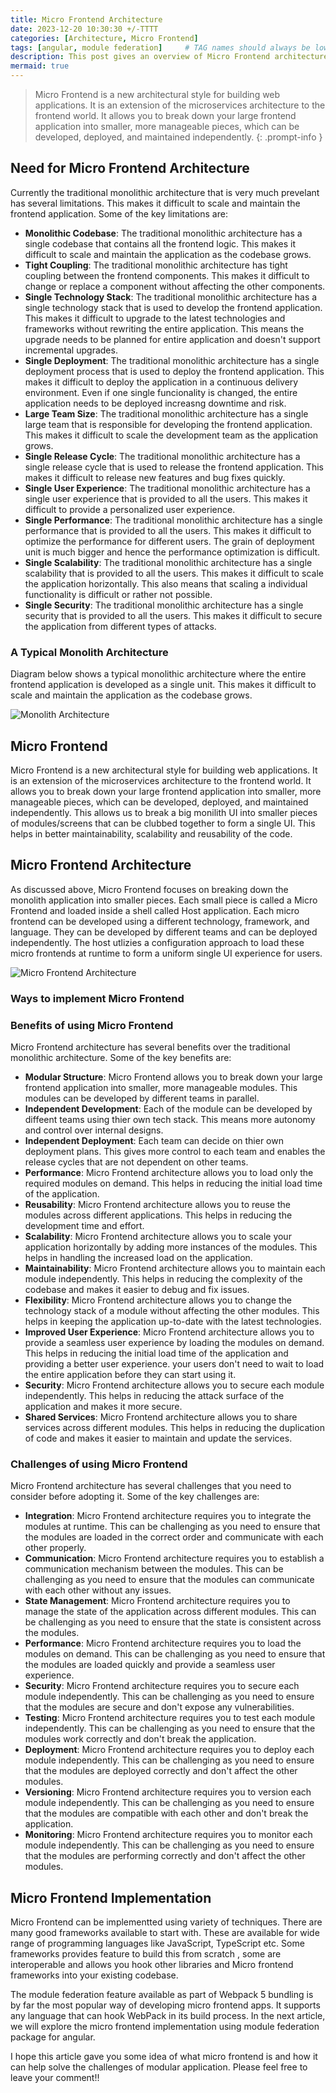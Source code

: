 ```yaml
---
title: Micro Frontend Architecture
date: 2023-12-20 10:30:30 +/-TTTT
categories: [Architecture, Micro Frontend]
tags: [angular, module federation]     # TAG names should always be lowercase
description: This post gives an overview of Micro Frontend architecture, its benefits, challenges it tries to solve and implementation.
mermaid: true
---
```



 >Micro Frontend is a new architectural style for building web applications. It is an extension of the microservices architecture to the frontend world. It allows you to break down your large frontend application into smaller, more manageable pieces, which can be developed, deployed, and maintained independently.
 {: .prompt-info }

## Need for Micro Frontend Architecture

Currently the traditional monolithic architecture that is very much prevelant has several limitations. This makes it difficult to scale and maintain the frontend application. Some of the key limitations are:

- **Monolithic Codebase**: The traditional monolithic architecture has a single codebase that contains all the frontend logic. This makes it difficult to scale and maintain the application as the codebase grows.
- **Tight Coupling**: The traditional monolithic architecture has tight coupling between the frontend components. This makes it difficult to change or replace a component without affecting the other components.
- **Single Technology Stack**: The traditional monolithic architecture has a single technology stack that is used to develop the frontend application. This makes it difficult to upgrade to the latest technologies and frameworks without rewriting the entire application. This means the upgrade needs to be planned for entire application and doesn't support incremental upgrades.
- **Single Deployment**: The traditional monolithic architecture has a single deployment process that is used to deploy the frontend application. This makes it difficult to deploy the application in a continuous delivery environment. Even if one single funcionality is changed, the entire application needs to be deployed increasng downtime and risk.
- **Large Team Size**: The traditional monolithic architecture has a single large team that is responsible for developing the frontend application. This makes it difficult to scale the development team as the application grows.
- **Single Release Cycle**: The traditional monolithic architecture has a single release cycle that is used to release the frontend application. This makes it difficult to release new features and bug fixes quickly.
- **Single User Experience**: The traditional monolithic architecture has a single user experience that is provided to all the users. This makes it difficult to provide a personalized user experience.
- **Single Performance**: The traditional monolithic architecture has a single performance that is provided to all the users. This makes it difficult to optimize the performance for different users. The grain of deployment unit is much bigger and hence the performance optimization is difficult.
- **Single Scalability**: The traditional monolithic architecture has a single scalability that is provided to all the users. This makes it difficult to scale the application horizontally. This also means that scaling a individual functionality is difficult or rather not possible.
- **Single Security**: The traditional monolithic architecture has a single security that is provided to all the users. This makes it difficult to secure the application from different types of attacks.

### A Typical Monolith Architecture

Diagram below shows a typical monolithic architecture where the entire frontend application is developed as a single unit. This makes it difficult to scale and maintain the application as the codebase grows.

![Monolith Architecture](/assets/images/posts/2023-12-20/monolitharch.png)

## Micro Frontend

Micro Frontend is a new architectural style for building web applications. It is an extension of the microservices architecture to the frontend world. It allows you to break down your large frontend application into smaller, more manageable pieces, which can be developed, deployed, and maintained independently.
This allows us to break a big monilith UI into smaller pieces of modules/screens that can be clubbed together to form a single UI. This helps in better maintainability, scalability and reusability of the code.

## Micro Frontend Architecture

As discussed above, Micro Frontend focuses on breaking down the monolith application into smaller pieces. Each small piece is called a Micro Frontend and loaded inside a shell called Host application.
Each micro frontend can be developed using a different technology, framework, and language. They can be developed by different teams and can be deployed independently. The host utlizies a configuration approach to load these micro frontends at runtime to form a uniform single UI experience for users.

![Micro Frontend Architecture](/assets/images/posts/2023-12-20/mfarch.png)

### Ways to implement Micro Frontend

### Benefits of using Micro Frontend

Micro Frontend architecture has several benefits over the traditional monolithic architecture. Some of the key benefits are:

- **Modular Structure**: Micro Frontend allows you to break down your large frontend application into smaller, more manageable modules. This modules can be developed by different teams in parallel.
- **Independent Development**: Each of the module can be developed by diffeent teams using thier own tech stack. This means more autonomy and control over internal designs.
- **Independent Deployment**: Each team can decide on thier own deployment plans. This gives more control to each team and enables the release cycles that are not dependent on other teams.
- **Performance**: Micro Frontend architecture allows you to load only the required modules on demand. This helps in reducing the initial load time of the application.
- **Reusability**: Micro Frontend architecture allows you to reuse the modules across different applications. This helps in reducing the development time and effort.
- **Scalability**: Micro Frontend architecture allows you to scale your application horizontally by adding more instances of the modules. This helps in handling the increased load on the application.
- **Maintainability**: Micro Frontend architecture allows you to maintain each module independently. This helps in reducing the complexity of the codebase and makes it easier to debug and fix issues.
- **Flexibility**: Micro Frontend architecture allows you to change the technology stack of a module without affecting the other modules. This helps in keeping the application up-to-date with the latest technologies.
- **Improved User Experience**: Micro Frontend architecture allows you to provide a seamless user experience by loading the modules on demand. This helps in reducing the initial load time of the application and providing a better user experience. your users don't need to wait to load the entire application before they can start using it.
- **Security**: Micro Frontend architecture allows you to secure each module independently. This helps in reducing the attack surface of the application and makes it more secure.
- **Shared Services**: Micro Frontend architecture allows you to share services across different modules. This helps in reducing the duplication of code and makes it easier to maintain and update the services.

### Challenges of using Micro Frontend

Micro Frontend architecture has several challenges that you need to consider before adopting it. Some of the key challenges are:

- **Integration**: Micro Frontend architecture requires you to integrate the modules at runtime. This can be challenging as you need to ensure that the modules are loaded in the correct order and communicate with each other properly.
- **Communication**: Micro Frontend architecture requires you to establish a communication mechanism between the modules. This can be challenging as you need to ensure that the modules can communicate with each other without any issues.
- **State Management**: Micro Frontend architecture requires you to manage the state of the application across different modules. This can be challenging as you need to ensure that the state is consistent across the modules.
- **Performance**: Micro Frontend architecture requires you to load the modules on demand. This can be challenging as you need to ensure that the modules are loaded quickly and provide a seamless user experience.
- **Security**: Micro Frontend architecture requires you to secure each module independently. This can be challenging as you need to ensure that the modules are secure and don't expose any vulnerabilities.
- **Testing**: Micro Frontend architecture requires you to test each module independently. This can be challenging as you need to ensure that the modules work correctly and don't break the application.
- **Deployment**: Micro Frontend architecture requires you to deploy each module independently. This can be challenging as you need to ensure that the modules are deployed correctly and don't affect the other modules.
- **Versioning**: Micro Frontend architecture requires you to version each module independently. This can be challenging as you need to ensure that the modules are compatible with each other and don't break the application.
- **Monitoring**: Micro Frontend architecture requires you to monitor each module independently. This can be challenging as you need to ensure that the modules are performing correctly and don't affect the other modules.

## Micro Frontend Implementation

Micro Frontend can be implementted using variety of techniques. There are many good frameworks available to start with. These are available for wide range of programming languages like JavaScript, TypeScript etc. Some frameworks provides feature to build this from scratch , some are interoperable and allows you hook other libraries and Micro frontend frameworks into your existing codebase.

The module federation feature available as part of Webpack 5 bundling is by far the most popular way of developing micro frontend apps. It supports any language that can hook WebPack in its build process.
In the next article, we will explore the micro frontend implementation using module federation package for angular.

I hope this article gave you some idea of what micro frontend is and how it can help solve the challenges of modular application. Please feel free to leave your comment!!
